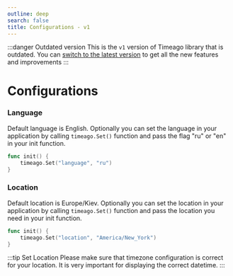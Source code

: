 ```yaml
---
outline: deep
search: false
title: Configurations - v1
---
```


:::danger Outdated version
This is the `v1` version of Timeago library that is outdated. You can [switch to the latest version](/) to get all the new features and improvements
:::

# Configurations

### Language

Default language is English. Optionally you can set the language in your application by calling `timeago.Set()` function and pass the flag "ru" or "en" in your init function.

```go
func init() {
    timeago.Set("language", "ru")
}
```

### Location

Default location is Europe/Kiev. Optionally you can set the location in your application by calling `timeago.Set()` function and pass the location you need in your init function.

```go
func init() {
    timeago.Set("location", "America/New_York")
}
```

:::tip Set Location
Please make sure that timezone configuration is correct for your location. It is very important for displaying the correct datetime.
:::
